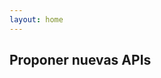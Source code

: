 ```yaml
---
layout: home
---
```


<script setup>
import SitesGrid from '.vitepress/theme/components/SitesGrid.vue'

</script>

<SitesGrid />

## Proponer nuevas APIs

<!--@include: ./parts/utterances.md-->
